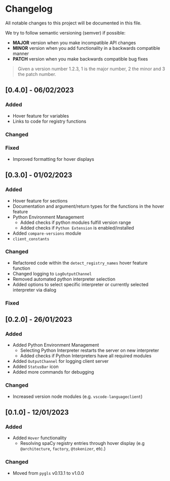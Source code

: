 # Changelog

All notable changes to this project will be documented in this file.

We try to follow semantic versioning (semver) if possible:

- **MAJOR** version when you make incompatible API changes
- **MINOR** version when you add functionality in a backwards compatible manner
- **PATCH** version when you make backwards compatible bug fixes

> Given a version number 1.2.3, 1 is the major number, 2 the minor and 3 the patch number.

## [0.4.0] - 06/02/2023

### Added
- Hover feature for variables
- Links to code for registry functions

### Changed

### Fixed
- Improved formatting for hover displays

## [0.3.0] - 01/02/2023

### Added

- Hover feature for sections
- Documentation and argument/return types for the functions in the hover feature
- Python Environment Management
  - Added checks if python modules fulfill version range
  - Added checks if `Python Extension` is enabled/installed
- Added `compare-versions` module
- `client_constants`

### Changed

- Refactored code within the `detect_registry_names` hover feature function
- Changed logging to `LogOutputChannel`
- Removed automated python interpreter selection
- Added options to select specific interpreter or currently selected interpreter via dialog

### Fixed

## [0.2.0] - 26/01/2023

### Added

- Added Python Environment Management
  - Selecting Python Interpreter restarts the server on new interpreter
  - Added checks if Python Interpreters have all required modules
- Added `OutputChannel` for logging client server
- Added `StatusBar` icon
- Added more commands for debugging

### Changed

- Increased version node modules (e.g. `vscode-languageclient`)

## [0.1.0] - 12/01/2023

### Added

- Added `Hover` functionality
  - Resolving spaCy registry entries through hover display (e.g `@architecture`, `factory`, `@tokenizer`, etc.)

### Changed

- Moved from `pygls` v0.13.1 to v1.0.0

